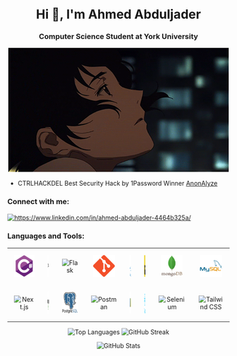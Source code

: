 <h1 align="center">Hi 👋, I'm Ahmed Abduljader</h1>
<h3 align="center">Computer Science Student at York University</h3>

<p align="center"> <img src="./tumblr_n9l9dqPoJM1shxu4jo1_500.gif" alt="ahmedjader" /> </p>

- CTRLHACKDEL Best Security Hack by 1Password Winner [AnonAlyze](https://github.com/AhmedJader/AnonAlyze)

<h3 align="left">Connect with me:</h3>
<p align="left">
<a href="https://www.linkedin.com/in/ahmed-abduljader-4464b325a/" target="blank"><img align="center" src="https://raw.githubusercontent.com/rahuldkjain/github-profile-readme-generator/master/src/images/icons/Social/linked-in-alt.svg" alt="https://www.linkedin.com/in/ahmed-abduljader-4464b325a/" height="30" width="40" /></a>
</p>

<h3 align="left">Languages and Tools:</h3>
<div align="center">
    <table>
        <tr align="center">
            <td width="70px" style="padding: 15px;">
                <img src="https://raw.githubusercontent.com/devicons/devicon/master/icons/csharp/csharp-original.svg" width="50px" height="50px" alt="C#">
            </td>
            <td width="70px" style="padding: 15px;">
                <img src="https://raw.githubusercontent.com/devicons/devicon/master/icons/express/express-original-wordmark.svg" width="50px" height="50px" alt="Express.js">
            </td>
            <td width="70px" style="padding: 15px;">
                <img src="https://www.vectorlogo.zone/logos/pocoo_flask/pocoo_flask-icon.svg" width="50px" height="50px" alt="Flask">
            </td>
            <td width="70px" style="padding: 15px;">
                <img src="https://raw.githubusercontent.com/devicons/devicon/master/icons/git/git-original.svg" width="50px" height="50px" alt="Git">
            </td>
            <td width="70px" style="padding: 15px;">
                <img src="https://raw.githubusercontent.com/devicons/devicon/master/icons/java/java-original.svg" width="50px" height="50px" alt="Java">
            </td>
            <td width="70px" style="padding: 15px;">
                <img src="https://raw.githubusercontent.com/devicons/devicon/master/icons/javascript/javascript-original.svg" width="50px" height="50px" alt="JavaScript">
            </td>
            <td width="70px" style="padding: 15px;">
                <img src="https://raw.githubusercontent.com/devicons/devicon/master/icons/mongodb/mongodb-original-wordmark.svg" width="50px" height="50px" alt="MongoDB">
            </td>
            <td width="70px" style="padding: 15px;">
                <img src="https://raw.githubusercontent.com/devicons/devicon/master/icons/mysql/mysql-original-wordmark.svg" width="50px" height="50px" alt="MySQL">
            </td>
        </tr>
        <tr align="center">
            <td width="70px" style="padding: 15px;">
                <img src="https://cdn.worldvectorlogo.com/logos/nextjs-2.svg" width="50px" height="50px" alt="Next.js">
            </td>
            <td width="70px" style="padding: 15px;">
                <img src="https://raw.githubusercontent.com/devicons/devicon/master/icons/nodejs/nodejs-original-wordmark.svg" width="50px" height="50px" alt="Node.js">
            </td>
            <td width="70px" style="padding: 15px;">
                <img src="https://raw.githubusercontent.com/devicons/devicon/master/icons/postgresql/postgresql-original-wordmark.svg" width="50px" height="50px" alt="PostgreSQL">
            </td>
            <td width="70px" style="padding: 15px;">
                <img src="https://www.vectorlogo.zone/logos/getpostman/getpostman-icon.svg" width="50px" height="50px" alt="Postman">
            </td>
            <td width="70px" style="padding: 15px;">
                <img src="https://raw.githubusercontent.com/devicons/devicon/master/icons/python/python-original.svg" width="50px" height="50px" alt="Python">
            </td>
            <td width="70px" style="padding: 15px;">
                <img src="https://raw.githubusercontent.com/devicons/devicon/master/icons/react/react-original-wordmark.svg" width="50px" height="50px" alt="React">
            </td>
            <td width="70px" style="padding: 15px;">
                <img src="https://raw.githubusercontent.com/detain/svg-logos/780f25886640cef088af994181646db2f6b1a3f8/svg/selenium-logo.svg" width="50px" height="50px" alt="Selenium">
            </td>
            <td width="70px" style="padding: 15px;">
                <img src="https://www.vectorlogo.zone/logos/tailwindcss/tailwindcss-icon.svg" width="50px" height="50px" alt="Tailwind CSS">
            </td>
        </tr>
    </table>
</div>

<p align="center">
  <img src="https://github-readme-stats.vercel.app/api/top-langs?username=ahmedjader&show_icons=true&locale=en&layout=compact&theme=dark" alt="Top Languages" width="300px">
  <img src="https://github-readme-streak-stats.herokuapp.com/?user=ahmedjader&theme=dark" alt="GitHub Streak" width="420px"/>
</p>

<p align="center">
  <img src="https://github-readme-stats.vercel.app/api?username=ahmedjader&show_icons=true&locale=en&theme=dark" alt="GitHub Stats" />
</p>
